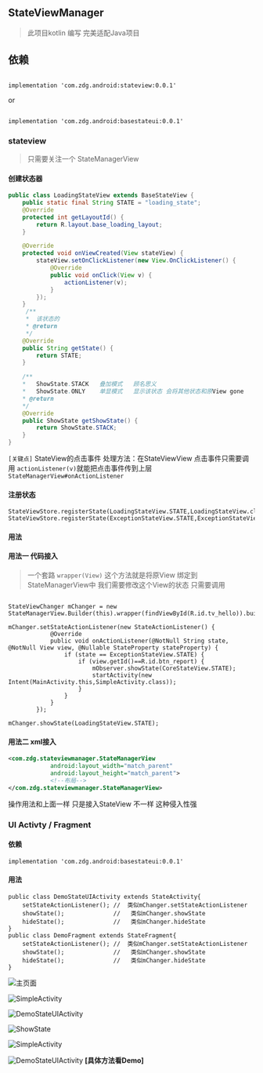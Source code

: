 
## StateViewManager  
> 此项目kotlin 编写  完美适配Java项目

## 依赖

```

implementation 'com.zdg.android:stateview:0.0.1'

```
or
```

implementation 'com.zdg.android:basestateui:0.0.1'

```
###  stateview
> 只需要关注一个  StateManagerView
#### 创建状态器
```java
public class LoadingStateView extends BaseStateView {
    public static final String STATE = "loading_state";
    @Override
    protected int getLayoutId() {
        return R.layout.base_loading_layout;
    }

    @Override
    protected void onViewCreated(View stateView) {
        stateView.setOnClickListener(new View.OnClickListener() {
            @Override
            public void onClick(View v) {
                actionListener(v);
            }
        });
    }
     /**
     *  该状态的
     * @return 
     */
    @Override
    public String getState() {
        return STATE;
    }

    /**
    *   ShowState.STACK   叠加模式   顾名思义 
    *   ShowState.ONLY    单显模式   显示该状态 会将其他状态和原View gone
    * @return 
    */
    @Override
    public ShowState getShowState() {
        return ShowState.STACK;
    }
}

```

`[关键点]`  StateView的点击事件 处理方法：在StateViewView 点击事件只需要调用 `actionListener(v)`就能把点击事件传到上层 `StateManagerView#onActionListener`
#### 注册状态
```
StateViewStore.registerState(LoadingStateView.STATE,LoadingStateView.class);
StateViewStore.registerState(ExceptionStateView.STATE,ExceptionStateView.class);
```
#### 用法
#### 用法一 代码接入
> 一个套路 `wrapper(View)`  这个方法就是将原View 绑定到 StateManagerView中 我们需要修改这个View的状态 只需要调用

```

StateViewChanger mChanger = new StateManagerView.Builder(this).wrapper(findViewById(R.id.tv_hello)).builder();

mChanger.setStateActionListener(new StateActionListener() {
            @Override
            public void onActionListener(@NotNull String state, @NotNull View view, @Nullable StateProperty stateProperty) {
                if (state == ExceptionStateView.STATE) {
                    if (view.getId()==R.id.btn_report) {
                        mObserver.showState(CoreStateView.STATE);
                        startActivity(new Intent(MainActivity.this,SimpleActivity.class));
                    }
                }
            }
        });

mChanger.showState(LoadingStateView.STATE);

```

#### 用法二 xml接入

```xml
<com.zdg.stateviewmanager.StateManagerView
            android:layout_width="match_parent"
            android:layout_height="match_parent">
            <!--布局-->
</com.zdg.stateviewmanager.StateManagerView>
```
 操作用法和上面一样 只是接入StateView 不一样  这种侵入性强
 
### UI Activty / Fragment

#### 依赖
```
implementation 'com.zdg.android:basestateui:0.0.1'
```
#### 用法

```
public class DemoStateUIActivity extends StateActivity{
    setStateActionListener(); //  类似mChanger.setStateActionListener
    showState();              //   类似mChanger.showState
    hideState();              //   类似mChanger.hideState
}
public class DemoFragment extends StateFragment{
    setStateActionListener(); //  类似mChanger.setStateActionListener
    showState();              //   类似mChanger.showState
    hideState();              //   类似mChanger.hideState
}
```


![主页面](/img/1550465208880.jpg)

![SimpleActivity](/img/1550465242564.jpg)


![DemoStateUIActivity](/img/1550465271867.jpg)



![ShowState](/img/Video_20190218_010025_173.gif)

![SimpleActivity](/img/Video_20190218_010108_145.gif)


![DemoStateUIActivity](/img/Video_20190218_010123_190.gif)
**[具体方法看Demo]**